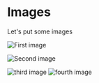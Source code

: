 # Images

Let's put some images

![First image](/files/img/01.jpg)

![Second image](/files/img/02.jpg)


<img src="/files/img/03.jpg" alt="third image">

<img src="/files/img/04.jpg" alt="fourth image">
